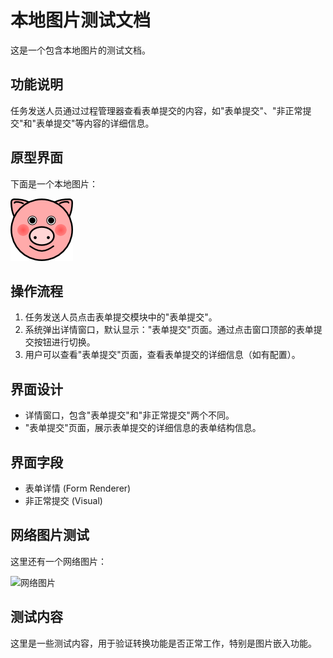 # 本地图片测试文档

这是一个包含本地图片的测试文档。

## 功能说明

任务发送人员通过过程管理器查看表单提交的内容，如"表单提交"、"非正常提交"和"表单提交"等内容的详细信息。

## 原型界面

下面是一个本地图片：

![本地测试图片](images/test.png)

## 操作流程

1. 任务发送人员点击表单提交模块中的"表单提交"。
2. 系统弹出详情窗口，默认显示："表单提交"页面。通过点击窗口顶部的表单提交按钮进行切换。
3. 用户可以查看"表单提交"页面，查看表单提交的详细信息（如有配置）。

## 界面设计

* 详情窗口，包含"表单提交"和"非正常提交"两个不同。
* "表单提交"页面，展示表单提交的详细信息的表单结构信息。

## 界面字段

* 表单详情 (Form Renderer)
* 非正常提交 (Visual)

## 网络图片测试

这里还有一个网络图片：

![网络图片](https://github.githubassets.com/images/modules/logos_page/GitHub-Mark.png)

## 测试内容

这里是一些测试内容，用于验证转换功能是否正常工作，特别是图片嵌入功能。
